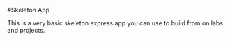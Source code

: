 #Skeleton App

This is a very basic skeleton express app you can use to build from on labs and projects.

